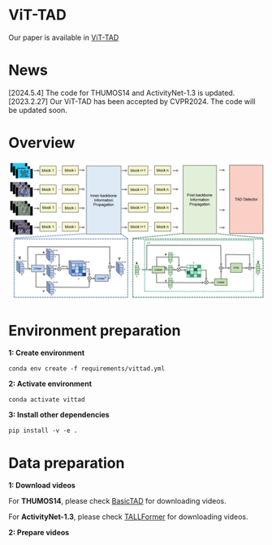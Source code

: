 # ViT-TAD
Our paper is available in [ViT-TAD](https://arxiv.org/abs/2312.01897) 
# News
[2024.5.4] The code for THUMOS14 and ActivityNet-1.3 is updated. <br>
[2023.2.27] Our ViT-TAD has been accepted by CVPR2024. The code will be updated soon. <br>
# Overview
![Pipeline](./figs/pipeline.png)

# Environment preparation

**1:  Create environment**

```
conda env create -f requirements/vittad.yml
```

**2:  Activate environment**

```
conda activate vittad
```

**3:  Install other dependencies**

``` 
pip install -v -e .
```

# Data preparation

**1:  Download videos**

For **THUMOS14**, please check [BasicTAD](https://github.com/MCG-NJU/BasicTAD) for downloading videos.

For **ActivityNet-1.3**, please check [TALLFormer](https://github.com/klauscc/TALLFormer) for downloading videos.

**2:  Prepare videos**


